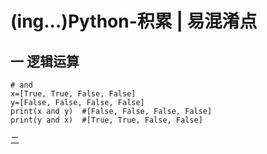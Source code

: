 # (ing...)Python-积累 | 易混淆点

## 一 逻辑运算

```
# and
x=[True, True, False, False]
y=[False, False, False, False]
print(x and y)  #[False, False, False, False]
print(y and x)  #[True, True, False, False]
```





二